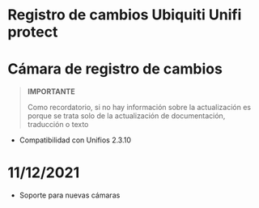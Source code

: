 # Registro de cambios Ubiquiti Unifi protect

# Cámara de registro de cambios

>**IMPORTANTE**
>
>Como recordatorio, si no hay información sobre la actualización es porque se trata solo de la actualización de documentación, traducción o texto


- Compatibilidad con Unifios 2.3.10

# 11/12/2021

- Soporte para nuevas cámaras